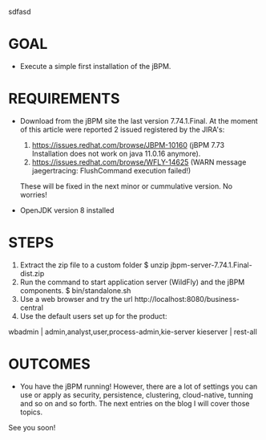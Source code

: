 sdfasd
# GOAL
* Execute a simple first installation of the jBPM.

# REQUIREMENTS
* Download from the jBPM site the last version 7.74.1.Final.
  At the moment of this article were reported 2 issued registered by the JIRA's:
  1. https://issues.redhat.com/browse/JBPM-10160 (jBPM 7.73 Installation does not work on java 11.0.16 anymore). 
  2. https://issues.redhat.com/browse/WFLY-14625 (WARN message jaegertracing: FlushCommand execution failed!)

  These will be fixed in the next minor or cummulative version. No worries!

* OpenJDK version 8 installed

# STEPS
1. Extract the zip file to a custom folder 
   $ unzip jbpm-server-7.74.1.Final-dist.zip
2. Run the command to start application server (WildFly) and the jBPM components.
   $ bin/standalone.sh
3. Use a web browser and try the url http://localhost:8080/business-central
4. Use the default users set up for the product:
 
wbadmin | admin,analyst,user,process-admin,kie-server
kieserver | rest-all

# OUTCOMES
* You have the jBPM running! However, there are a lot of settings you can use or apply as security, persistence, clustering, cloud-native, tunning and so on and so forth.
The next entries on the blog I will cover those topics.

See you soon!
